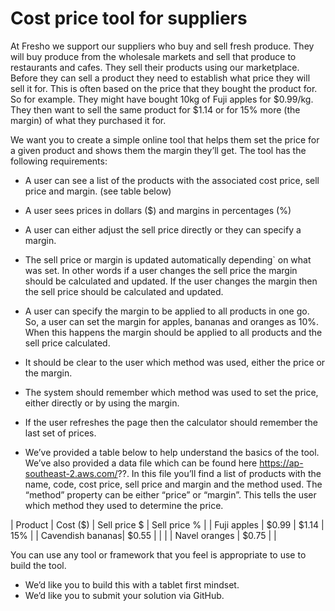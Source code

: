# Cost price tool for suppliers
At Fresho we support our suppliers who buy and sell fresh produce.  They will buy produce from the wholesale markets and sell that produce to restaurants and cafes.  They sell their products using our marketplace.  Before they can sell a product they need to establish what price they will sell it for.  This is often based on the price that they bought the product for.  So for example.  They might have bought 10kg of Fuji apples for $0.99/kg.  They then want to sell the same product for $1.14 or for 15% more (the margin) of what they purchased it for. 

We want you to create a simple online tool that helps them set the price for a given product and shows them the margin they’ll get.  The tool has the following requirements:

* A user can see a list of the products with the associated cost price, sell price and margin.  (see table below)
* A user sees prices in dollars ($) and margins in percentages (%)
* A user can either adjust the sell price directly or they can specify a margin.
* The sell price or margin is updated automatically depending` on what was set.   In other words if a user changes the sell price the margin should be calculated and updated.  If the user changes the margin then the sell price should be calculated and updated.
* A user can specify the margin to be applied to all products in one go.  So, a user can set the margin for apples, bananas and oranges as 10%.  When this happens the margin should be applied to all products and the sell price calculated.
* It should be clear to the user which method was used, either the price or the margin.
* The system should remember which method was used to set the price, either directly or by using the margin.
* If the user refreshes the page then the calculator should remember the last set of prices.

* We’ve provided a table below to help understand the basics of the tool.  We’ve also provided a data file which can be found here https://ap-southeast-2.aws.com/??.  In this file you’ll find a list of products with the name, code, cost price, sell price and margin and the method used.  The “method” property can be either “price” or “margin”.  This tells the user which method they used to determine the price.

| Product | Cost ($) | Sell price $ | Sell price % |
| Fuji apples | $0.99 | $1.14 | 15% |
| Cavendish bananas| $0.55 | | |
| Navel oranges | $0.75 | |

You can use any tool or framework that you feel is appropriate to use to build the tool.
* We’d like you to build this with a tablet first mindset.
* We’d like you to submit your solution via GitHub.

